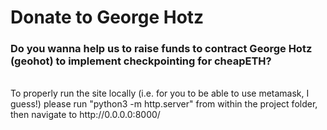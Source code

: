 # Donate to George Hotz
### Do you wanna help us to raise funds to contract George Hotz (geohot) to implement checkpointing for cheapETH?

<br>
To properly run the site locally  (i.e. for you to be able to use metamask, I guess!) please run "python3 -m http.server" from within the project folder, then navigate to http://0.0.0.0:8000/
